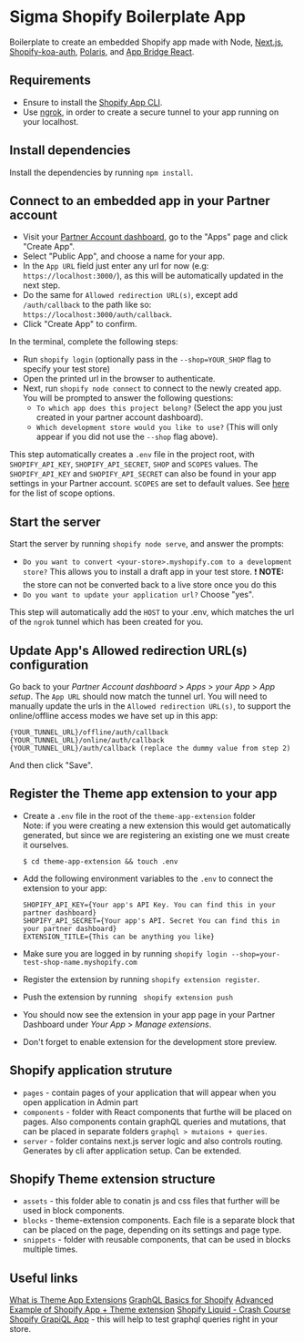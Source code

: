 # Sigma Shopify Boilerplate App

Boilerplate to create an embedded Shopify app made with Node, [Next.js](https://nextjs.org/), [Shopify-koa-auth](https://github.com/Shopify/quilt/tree/master/packages/koa-shopify-auth), [Polaris](https://github.com/Shopify/polaris-react), and [App Bridge React](https://shopify.dev/tools/app-bridge/react-components).

## Requirements

- Ensure to install the [Shopify App CLI](https://shopify.dev/tools/cli).
- Use [ngrok](https://ngrok.com), in order to create a secure tunnel to your app running on your localhost.

## Install dependencies

Install the dependencies by running `npm install`.

## Connect to an embedded app in your Partner account

- Visit your [Partner Account dashboard](https://partners.shopify.com/organizations), go to the "Apps" page and click "Create App".
- Select "Public App", and choose a name for your app.
- In the `App URL` field just enter any url for now (e.g: `https://localhost:3000/`), as this will be automatically updated in the next step.
- Do the same for `Allowed redirection URL(s)`, except add `/auth/callback` to the path like so: `https://localhost:3000/auth/callback`.
- Click "Create App" to confirm.

In the terminal, complete the following steps:

- Run `shopify login` (optionally pass in the `--shop=YOUR_SHOP` flag to specify your test store)
- Open the printed url in the browser to authenticate.
- Next, run `shopify node connect` to connect to the newly created app. You will be prompted to answer the following questions:
  - `To which app does this project belong?` (Select the app you just created in your partner account dashboard).
  - `Which development store would you like to use?` (This will only appear if you did not use the `--shop` flag above).

This step automatically creates a `.env` file in the project root, with `SHOPIFY_API_KEY`, `SHOPIFY_API_SECRET`, `SHOP` and `SCOPES` values. The `SHOPIFY_API_KEY` and `SHOPIFY_API_SECRET` can also be found in your app settings in your Partner account. `SCOPES` are set to default values. See [here](https://shopify.dev/docs/admin-api/access-scopes) for the list of scope options.

## Start the server

Start the server by running `shopify node serve`, and answer the prompts:

- `Do you want to convert <your-store>.myshopify.com to a development store?`
  This allows you to install a draft app in your test store.
  ❗️ **NOTE:** the store can not be converted back to a live store once you do this
- `Do you want to update your application url?` Choose "yes".

This step will automatically add the `HOST` to your .env, which matches the url of the `ngrok` tunnel which has been created for you.

## Update App's Allowed redirection URL(s) configuration

Go back to your _Partner Account dashboard_ > _Apps_ > _your App_ > _App setup_. The `App URL` should now match the tunnel url. You will need to manually update the urls in the `Allowed redirection URL(s)`, to support the online/offline access modes we have set up in this app:

```
{YOUR_TUNNEL_URL}/offline/auth/callback
{YOUR_TUNNEL_URL}/online/auth/callback
{YOUR_TUNNEL_URL}/auth/callback (replace the dummy value from step 2)
```

And then click "Save".

## Register the Theme app extension to your app

- Create a `.env` file in the root of the `theme-app-extension` folder  
  Note: if you were creating a new extension this would get automatically generated, but since we are registering an existing one we must create it ourselves.

  ```
  $ cd theme-app-extension && touch .env
  ```

- Add the following environment variables to the `.env` to connect the extension to your app:

  ```
  SHOPIFY_API_KEY={Your app's API Key. You can find this in your partner dashboard}
  SHOPIFY_API_SECRET={Your app's API. Secret You can find this in your partner dashboard}
  EXTENSION_TITLE={This can be anything you like}
  ```

- Make sure you are logged in by running `shopify login --shop=your-test-shop-name.myshopify.com`
- Register the extension by running `shopify extension register`.
- Push the extension by running ` shopify extension push`
- You should now see the extension in your app page in your Partner Dashboard under _Your App_ > _Manage extensions_.
- Don't forget to enable extension for the development store preview.

## Shopify application struture

* `pages` - contain pages of your application that will appear when you open application in Admin part
* `components` - folder with React components that furthe will be placed on pages. Also components contain graphQL queries and mutations, that can be placed in separate folders `graphql > mutaions + queries`.
* `server` - folder contains next.js server logic and also controls routing. Generates by cli after application setup. Can be extended.

## Shopify Theme extension structure

* `assets` - this folder able to conatin js and css files that further will be used in block components.
* `blocks` - theme-extension components. Each file is a separate block that can be placed on the page, depending on its settings and  page type.
* `snippets` - folder with reusable components, that can be used in blocks multiple times.

## Useful links
[What is Theme App Extensions](https://www.youtube.com/watch?v=xYz_XMY7jEU&t=296s)
[GraphQL Basics for Shopify](https://www.youtube.com/watch?v=ARgQ4oK0Mz8)
[Advanced Example of Shopify App + Theme extension](https://github.com/Shopify/product-reviews-sample-app)
[Shopify Liquid - Crash Course](https://www.youtube.com/watch?v=zBtwd2OfZsI)
[Shopify GrapiQL App](https://shopify.dev/apps/tools/graphiql-admin-api) - this will help to test graphql queries right in your store.
